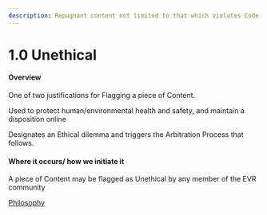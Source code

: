 ```yaml
---
description: Repugnant content not limited to that which violates Code of Conduct
---
```


# 1.0 Unethical

#### Overview

One of two justifications for Flagging a piece of Content.

Used to protect human/environmental health and safety, and maintain a disposition online

Designates an Ethical dilemma and triggers the Arbitration Process that follows.

#### Where it occurs/ how we initiate it

A piece of Content may be flagged as Unethical by any member of the EVR community

[Philosophy](../../white-paper/1.9-community-governance-structure/1.0-disputed-content/1.0-dilemmas-ethical-and-procedural/0.9-unethical.md)
